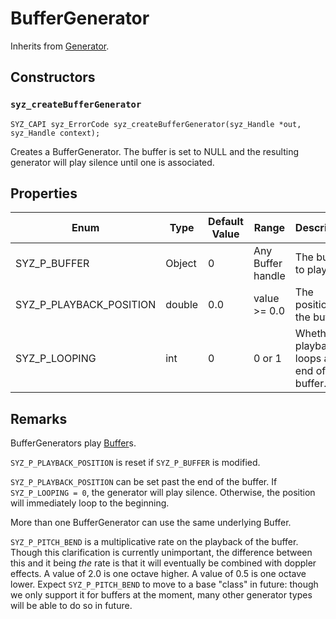 # BufferGenerator

Inherits from [Generator](./generator.md).

## Constructors

### `syz_createBufferGenerator`

```
SYZ_CAPI syz_ErrorCode syz_createBufferGenerator(syz_Handle *out, syz_Handle context);
```

Creates a BufferGenerator. The buffer is set to NULL and the resulting generator will play silence until one is associated.

## Properties

Enum | Type | Default Value | Range | Description
--- | --- | --- | --- | ---
SYZ_P_BUFFER | Object | 0 | Any Buffer handle | The buffer to play
SYZ_P_PLAYBACK_POSITION | double | 0.0 | value >= 0.0 | The position in the buffer.
SYZ_P_LOOPING | int | 0 | 0 or 1 | Whether playback loops at the end of the buffer.

## Remarks

BufferGenerators play [Buffer](./buffer.md)s.

`SYZ_P_PLAYBACK_POSITION` is reset if `SYZ_P_BUFFER` is modified.

`SYZ_P_PLAYBACK_POSITION` can be set past the end of the buffer.  If `SYZ_P_LOOPING = 0`, the generator will play silence.  Otherwise, the position will immediately loop to the beginning.

More than one BufferGenerator can use the same underlying Buffer.


`SYZ_P_PITCH_BEND` is a multiplicative rate on the playback of the buffer.  Though this clarification is currently unimportant, the difference between this and it being *the* rate
is that it will eventually be combined with doppler effects.  A value of 2.0 is one octave higher. A value of 0.5 is one octave lower.  Expect `SYZ_P_PITCH_BEND` to move to a base "class" in future:
though we only support it for buffers at the moment, many other generator types will be able to do so in future.
